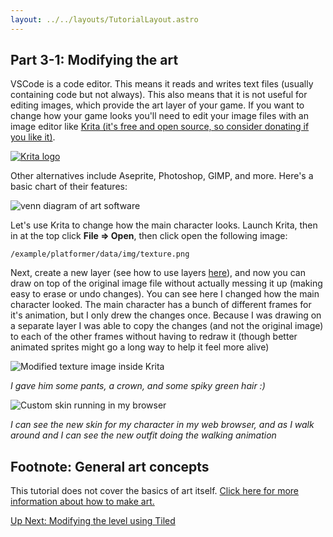 ```yaml
---
layout: ../../layouts/TutorialLayout.astro
---
```

## Part 3-1: Modifying the art
VSCode is a code editor. This means it reads and writes text files (usually containing code but not always). This also means that it is not useful for editing images, which provide the art layer of your game. If you want to change how your game looks you'll need to edit your image files with an image editor like [Krita (it's free and open source, so consider donating if you like it)](https://krita.org/en/).

<a href="https://krita.org/en/"><img class="krita" alt="Krita logo" src="/img/tutorial/krita-logo.png"></a>

Other alternatives include Aseprite, Photoshop, GIMP, and more. Here's a basic chart of their features:

<img alt="venn diagram of art software" class="medium" src="/img/tutorial/art-chart.svg">

Let's use Krita to change how the main character looks. Launch Krita, then in at the top click **File => Open**, then click open the following image:
```
/example/platformer/data/img/texture.png
```

Next, create a new layer (see how to use layers [here](https://www.youtube.com/watch?v=g2ZoQobsSWE)), and now you can draw on top of the original image file without actually messing it up (making easy to erase or undo changes). You can see here I changed how the main character looked. The main character has a bunch of different frames for it's animation, but I only drew the changes once. Because I was drawing on a separate layer I was able to copy the changes (and not the original image) to each of the other frames without having to redraw it (though better animated sprites might go a long way to help it feel more alive)

![Modified texture image inside Krita](/img/tutorial/texture-in-krita.png)

*I gave him some pants, a crown, and some spiky green hair :)*

![Custom skin running in my browser](/img/tutorial/new-skin-demo.png)

*I can see the new skin for my character in my web browser, and as I walk around and I can see the new outfit doing the walking animation*

## Footnote: General art concepts
This tutorial does not cover the basics of art itself. [Click here for more information about how to make art.](/tutorial/learn-about-art)

<a href="/tutorial/part-3-2-modifying-the-level" class="next">Up Next: Modifying the level using Tiled</a>